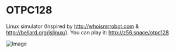 # OTPC128
Linux simulator (Inspired by http://whoismrrobot.com &amp; http://bellard.org/jslinux/).
You can play it: http://z56.space/otpc128

![Image](http://z56.space/cmd/demo.png)

